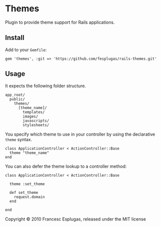 # Themes

Plugin to provide theme support for Rails applications.

## Install

Add to your `Gemfile`:

    gem 'themes', :git => 'https://github.com/fesplugas/rails-themes.git'

## Usage

It expects the following folder structure.

    app_root/
      public/
        themes/
          [theme_name]/
            templates/
            images/
            javascripts/
            stylesheets/

You specify which theme to use in your controller by using 
the declarative `theme` syntax.

    class ApplicationController < ActionController::Base
      theme "theme_name"
    end

You can also defer the theme lookup to a controller method:

    class ApplicationController < ActionController::Base

      theme :set_theme

      def set_theme
        request.domain
      end

    end

Copyright © 2010 Francesc Esplugas, released under the MIT license
